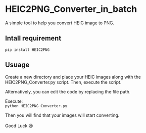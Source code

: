 # HEIC2PNG_Converter_in_batch
A simple tool to help you convert HEIC image to PNG.

## Intall requirement
`pip install HEIC2PNG` 

## Usuage

Create a new directory and place your HEIC images along with the HEIC2PNG_Converter.py script. Then, execute the script.

Alternatively, you can edit the code by replacing the file path.

Execute: <br>
`python HEIC2PNG_Converter.py`

Then you will find that your images will start converting.
<br>
<br>
Good Luck 😆
